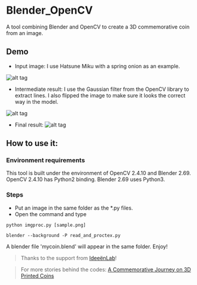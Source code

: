 # Blender_OpenCV
A tool combining Blender and OpenCV to create a 3D commemorative coin from an image. 

## Demo
* Input image:
I use Hatsune Miku with a spring onion as an example.

![alt tag](https://cloud.githubusercontent.com/assets/3079912/13548606/48319a6e-e2f4-11e5-9992-9e853d25fd5f.png)

* Intermediate result:
I use the Gaussian filter from the OpenCV library to extract lines. I also flipped the image to make sure it looks the correct way in the model.

![alt tag](https://cloud.githubusercontent.com/assets/3079912/13548607/4c6f9db0-e2f4-11e5-895c-f9f3cc66b823.png)

* Final result:
![alt tag](https://cloud.githubusercontent.com/assets/3079912/13548615/74543bce-e2f4-11e5-8c3c-2a85881b42c6.png)

## How to use it:
### Environment requirements
This tool is built under the environment of OpenCV 2.4.10 and Blender 2.69. OpenCV 2.4.10 has Python2 binding. Blender 2.69 uses Python3.

### Steps
* Put an image in the same folder as the *.py files.
* Open the command and type

```python imgproc.py [sample.png]```

```blender --background -P read_and_proctex.py```

A blender file 'mycoin.blend' will appear in the same folder. Enjoy!

> Thanks to the support from [IdeeënLab](http://www.ideeenlab.nl/)!

> For more stories behind the codes: [A Commemorative Journey on 3D Printed Coins](http://yc-chen.github.io/2016/03/05/Commemorative-3D-Coin-Journey.html)
